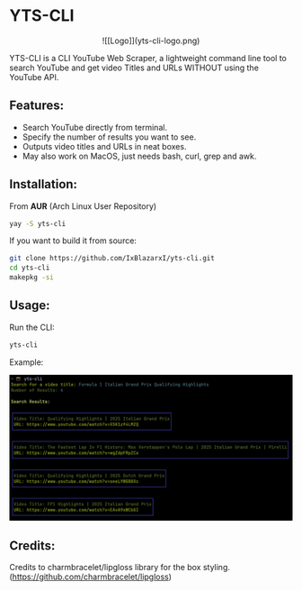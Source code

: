 # YTS-CLI

<center>![[Logo]](yts-cli-logo.png)</center>

YTS-CLI is a CLI YouTube Web Scraper, a lightweight command line tool to search YouTube and get video Titles and URLs WITHOUT using the YouTube API.

## Features:
- Search YouTube directly from terminal.
- Specify the number of results you want to see.
- Outputs video titles and URLs in neat boxes.
- May also work on MacOS, just needs bash, curl, grep and awk.

## Installation: 

From **AUR** (Arch Linux User Repository)

```bash
yay -S yts-cli
```

If you want to build it from source:

```bash
git clone https://github.com/IxBlazarxI/yts-cli.git
cd yts-cli
makepkg -si
```

## Usage:

Run the CLI:

```bash
yts-cli
```

Example:

![[yts-cli in action]](demo.png)

## Credits:

Credits to charmbracelet/lipgloss library for the box styling. (https://github.com/charmbracelet/lipgloss)
